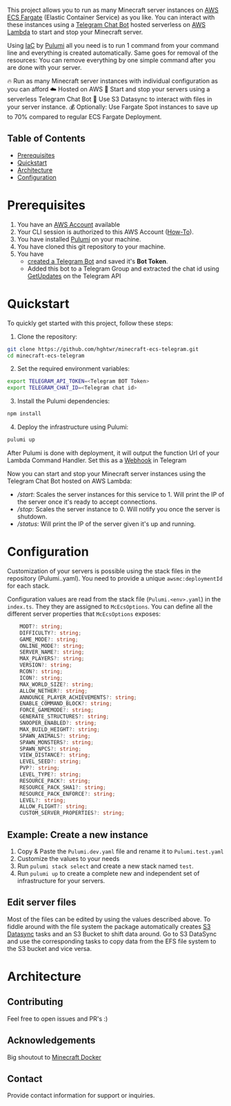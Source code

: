 This project allows you to run as many Minecraft server instances on [AWS ECS Fargate](https://docs.aws.amazon.com/ecs/) (Elastic Container Service) as you like. You can interact with these instances using a [Telegram Chat Bot](https://telegram.org/) hosted serverless on [AWS Lambda](https://aws.amazon.com/lambda/) to start and stop your Minecraft server.

Using [IaC](Infrastructure-as-code) by [Pulumi](https://pulumi.com) all you need is to run 1 command from your command line and everything is created automatically. Same goes for removal of the resources: You can remove everything by one simple command after you are done with your server.

🔥 Run as many Minecraft server instances with individual configuration as you can afford
☁️ Hosted on AWS
🤖 Start and stop your servers using a serverless Telegram Chat Bot
📂 Use S3 Datasync to interact with files in your server instance.
💰 Optionally: Use Fargate Spot instances to save up to 70% compared to regular ECS Fargate Deployment.

## Table of Contents

- [Prerequisites](#prerequisites)
- [Quickstart](#quickstart)
- [Architecture](#architecture)
- [Configuration](#configuration)

# Prerequisites

1. You have an [AWS Account](https://aws.amazon.de) available
2. Your CLI session is authorized to this AWS Account ([How-To](https://docs.aws.amazon.com/signin/latest/userguide/command-line-sign-in.html)).
3. You have installed [Pulumi](https://pulumi.com) on your machine.
4. You have cloned this git repository to your machine.
5. You have
   - [created a Telegram Bot](https://core.telegram.org/bots/tutorial) and saved it's **Bot Token**.
   - Added this bot to a Telegram Group and extracted the chat id using [GetUpdates](https://core.telegram.org/bots/api#getupdates) on the Telegram API

# Quickstart

To quickly get started with this project, follow these steps:

1. Clone the repository:

```sh
git clone https://github.com/hghtwr/minecraft-ecs-telegram.git
cd minecraft-ecs-telegram
```

2. Set the required environment variables:

```sh
export TELEGRAM_API_TOKEN=<Telegram BOT Token>
export TELEGRAM_CHAT_ID=<Telegram chat id>
```

3. Install the Pulumi dependencies:

```sh
npm install
```

4. Deploy the infrastructure using Pulumi:

```sh
pulumi up
```

After Pulumi is done with deployment, it will output the function Url of your Lambda Command Handler.
Set this as a [Webhook](https://core.telegram.org/bots/api#setwebhook) in Telegram

Now you can start and stop your Minecraft server instances using the Telegram Chat Bot hosted on AWS Lambda:

- _/start_: Scales the server instances for this service to 1. Will print the IP of the server once it's ready to accept connections.
- _/stop_: Scales the server instance to 0. Will notify you once the server is shutdown.
- _/status_: Will print the IP of the server given it's up and running.

# Configuration

Customization of your servers is possible using the stack files in the repository (Pulumi.<env>.yaml).
You need to provide a unique `awsmc:deploymentId` for each stack.

Configuration values are read from the stack file (`Pulumi.<env>.yaml`) in the `index.ts`.
They they are assigned to `McEcsOptions`.
You can define all the different server properties that `McEcsOptions` exposes:

```ts
    MODT?: string;
    DIFFICULTY?: string;
    GAME_MODE?: string;
    ONLINE_MODE?: string;
    SERVER_NAME?: string;
    MAX_PLAYERS?: string;
    VERSION?: string;
    RCON?: string;
    ICON?: string;
    MAX_WORLD_SIZE?: string;
    ALLOW_NETHER?: string;
    ANNOUNCE_PLAYER_ACHIEVEMENTS?: string;
    ENABLE_COMMAND_BLOCK?: string;
    FORCE_GAMEMODE?: string;
    GENERATE_STRUCTURES?: string;
    SNOOPER_ENABLED?: string;
    MAX_BUILD_HEIGHT?: string;
    SPAWN_ANIMALS?: string;
    SPAWN_MONSTERS?: string;
    SPAWN_NPCS?: string;
    VIEW_DISTANCE?: string;
    LEVEL_SEED?: string;
    PVP?: string;
    LEVEL_TYPE?: string;
    RESOURCE_PACK?: string;
    RESOURCE_PACK_SHA1?: string;
    RESOURCE_PACK_ENFORCE?: string;
    LEVEL?: string;
    ALLOW_FLIGHT?: string;
    CUSTOM_SERVER_PROPERTIES?: string;

```

## Example: Create a new instance

1. Copy & Paste the `Pulumi.dev.yaml` file and rename it to `Pulumi.test.yaml`
2. Customize the values to your needs
3. Run `pulumi stack select` and create a new stack named `test`.
4. Run `pulumi up` to create a complete new and independent set of infrastructure for your servers.

## Edit server files

Most of the files can be edited by using the values described above. To fiddle around with the file system the package automatically creates [S3 Datasync](https://aws.amazon.com/datasync/?nc1=h_ls) tasks and an S3 Bucket to shift data around.
Go to S3 DataSync and use the corresponding tasks to copy data from the EFS file system to the S3 bucket and vice versa.

# Architecture

## Contributing

Feel free to open issues and PR's :)

## Acknowledgements

Big shoutout to [Minecraft Docker](https://github.com/itzg/docker-minecraft-server)

## Contact

Provide contact information for support or inquiries.
